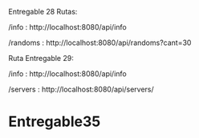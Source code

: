 
Entregable 28 Rutas:

/info : http://localhost:8080/api/info

/randoms : http://localhost:8080/api/randoms?cant=30

Ruta Entregable 29: 

/info : http://localhost:8080/api/info

/servers : http://localhost:8080/api/servers/

# Entregable35

